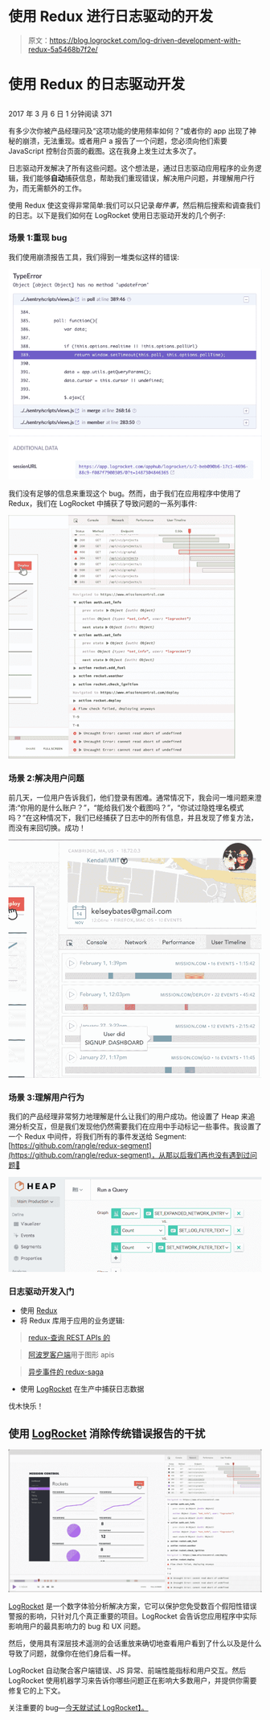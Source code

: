 # 使用 Redux 进行日志驱动的开发

> 原文：<https://blog.logrocket.com/log-driven-development-with-redux-5a5468b7f2e/>

# 使用 Redux 的日志驱动开发

## 

2017 年 3 月 6 日 1 分钟阅读 371

有多少次你被产品经理问及“这项功能的使用频率如何？”或者你的 app 出现了神秘的崩溃，无法重现。或者用户 a 报告了一个问题，您必须向他们索要 JavaScript 控制台页面的截图。这在我身上发生过太多次了。

日志驱动开发解决了所有这些问题。这个想法是，通过日志驱动应用程序的业务逻辑，我们能够**自动**捕获信息，帮助我们重现错误，解决用户问题，并理解用户行为，而无需额外的工作。

使用 Redux 使这变得非常简单:我们可以只记录*每件事*，然后稍后搜索和调查我们的日志。以下是我们如何在 LogRocket 使用日志驱动开发的几个例子:

### 场景 1:重现 bug

我们使用崩溃报告工具，我们得到一堆类似这样的错误:

![](img/376628eedbf156cf911ec2413d41413e.png)

我们没有足够的信息来重现这个 bug。然而，由于我们在应用程序中使用了 Redux，我们在 LogRocket 中捕获了导致问题的一系列事件:

![](img/dd3bf792adc138673e45284f2ec9d2ec.png)

### 场景 2:解决用户问题

前几天，一位用户告诉我们，他们登录有困难。通常情况下，我会问一堆问题来澄清:“你用的是什么账户？”，“能给我们发个截图吗？”，“你试过隐姓埋名模式吗？”在这种情况下，我们已经捕获了日志中的所有信息，并且发现了修复方法，而没有来回切换。成功！

![](img/292c56c1aa367e04362553e6aad4ea60.png)

### 场景 3:理解用户行为

我们的产品经理非常努力地理解是什么让我们的用户成功。他设置了 Heap 来追溯分析交互，但是我们发现他仍然需要我们在应用中手动标记一些事件。我设置了一个 Redux 中间件，将我们所有的事件发送给 Segment:[https://github.com/rangle/redux-segment](https://github.com/rangle/redux-segment)，从那以后我们再也没有遇到过问题🙂

![](img/137d22c8c2d0d608b1654924bbdc1bbb.png)

### 日志驱动开发入门

*   使用 [Redux](http://redux.js.org/)
*   将 Redux 库用于应用的业务逻辑:

> [redux-查询 REST APIs 的](https://github.com/amplitude/redux-query)

> [阿波罗客户端](https://github.com/apollostack/apollo-client)用于图形 apis

> [异步事件的 redux-saga](https://github.com/redux-saga/redux-saga)

*   使用 [LogRocket](https://logrocket.com) 在生产中捕获日志数据

伐木快乐！

## 使用 [LogRocket](https://lp.logrocket.com/blg/signup) 消除传统错误报告的干扰

[![LogRocket Dashboard Free Trial Banner](img/d6f5a5dd739296c1dd7aab3d5e77eeb9.png)](https://lp.logrocket.com/blg/signup)

[LogRocket](https://lp.logrocket.com/blg/signup) 是一个数字体验分析解决方案，它可以保护您免受数百个假阳性错误警报的影响，只针对几个真正重要的项目。LogRocket 会告诉您应用程序中实际影响用户的最具影响力的 bug 和 UX 问题。

然后，使用具有深层技术遥测的会话重放来确切地查看用户看到了什么以及是什么导致了问题，就像你在他们身后看一样。

LogRocket 自动聚合客户端错误、JS 异常、前端性能指标和用户交互。然后 LogRocket 使用机器学习来告诉你哪些问题正在影响大多数用户，并提供你需要修复它的上下文。

关注重要的 bug—[今天就试试 LogRocket】。](https://lp.logrocket.com/blg/signup-issue-free)